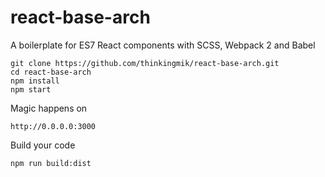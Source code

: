 # react-base-arch
A boilerplate for ES7 React components with SCSS, Webpack 2 and Babel

```
git clone https://github.com/thinkingmik/react-base-arch.git
cd react-base-arch
npm install
npm start
```

Magic happens on
```
http://0.0.0.0:3000
```

Build your code
```
npm run build:dist
```
